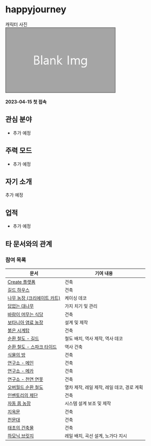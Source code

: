 # happyjourney

캐릭터 사진  
![캐릭터](../../asset/blank_img.jpg)

**2023-04-15 첫 접속**
## 관심 분야

- 추가 예정

## 주력 모드

- 추가 예정

## 자기 소개

추가 예정

## 업적

- 추가 예정

## 타 문서와의 관계
<!-- 참여 목록 -->
<!-- tag_target_open:reverse_link_list:member_contribute -->
<!-- tag_arg:preset:member_contribute -->
### 참여 목록
|문서|기여 내용|
|---|---|
|[Create 플랫폼](../buildings/create_platform.md)|건축|
|[길드 하우스](../buildings/guild_house.md)|건축|
|[나무 농장 (크리에이트 카트)](../systems/tree_farm_create_cart.md)|케이싱 데코|
|[답없는 대나무](../buildings/bamboo_hell.md)|가지 치기 및 관리|
|[바람이 머무는 식당](../buildings/windy_restaurant.md)|건축|
|[보타니아 염료 농장](../systems/botania_dye_farm.md)|설계 및 제작|
|[붉은 시계탑](../buildings/red_clocktower.md)|건축|
|[순환 철도 - 길드](../buildings/ocr_the_guild.md)|철도 배치, 역사 제작, 역사 데코|
|[순환 철도 - 스파크 타이드](../buildings/ocr_spark_tide.md)|역사 건축|
|[식물의 방](../buildings/room_of_plant.md)|건축|
|[연구소 - 메인](../buildings/lab.md)|건축|
|[연구소 - 메카](../buildings/lab_meka_lab.md)|건축|
|[연구소 - 천연 연못](../buildings/lab_pond.md)|건축|
|[오버월드 순환 철도](../buildings/overworld_circular_railway.md)|열차 제작, 레일 제작, 레일 데코, 경로 계획|
|[인벤토리의 제단](../buildings/inventory_altar.md)|건축|
|[자동 몹 농장](../systems/auto_mob_farm.md)|시스템 설계 보조 및 제작|
|[지옥문](../buildings/door_of_hell.md)|건축|
|[천문대](../buildings/observatory.md)|건축|
|[태초의 건축물](../buildings/primitive_building.md)|건축|
|[하모닉 브릿지](../buildings/ocr_harmonic_bridge.md)|레일 배치, 곡선 설계, 노가다 지시|
<!-- tag_close -->